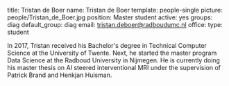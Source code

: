 title: Tristan de Boer
name: Tristan de Boer
template: people-single
picture: people/Tristan_de_Boer.jpg
position: Master student
active: yes
groups: diag
default_group: diag
email: tristan.deboer@radboudumc.nl
office: 
type: student

In 2017, Tristan received his Bachelor's degree in Technical Computer Science at the University of Twente. Next, he started the master program Data Science at the Radboud University in Nijmegen. He is currently doing his master thesis on AI steered interventional MRI under the supervision of Patrick Brand and Henkjan Huisman.